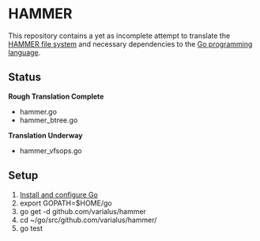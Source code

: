 HAMMER
======

This repository contains a yet as incomplete attempt to translate the [HAMMER file system][1] and necessary dependencies to the [Go programming language][2].

Status
------

**Rough Translation Complete**

 - hammer.go
 - hammer_btree.go

**Translation Underway**

 - hammer_vfsops.go

Setup
-----

 1. [Install and configure Go][3]
 2. export GOPATH=$HOME/go
 3. go get -d github.com/varialus/hammer
 4. cd ~/go/src/github.com/varialus/hammer/
 5. go test

[1]:http://en.wikipedia.org/wiki/HAMMER
[2]:http://en.wikipedia.org/wiki/Go_%28programming_language%29
[3]:http://golang.org/doc/install
